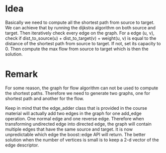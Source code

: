 # Idea

Basically we need to compute all the shortest path from source to target. We can achieve that by running the dijkstra algorithm on both source and target. Then iteratively check every edge on the graph. For a edge (u, v), check if dist_to_source(u) + dist_to_target(v) + weight(u, v) is equal to the distance of the shortest path from source to target. If not, set its capacity to 0. Then compute the max flow from source to target which is then the solution.

# Remark

For some reason, the graph for flow algorithm can not be used to compute the shortest paths. Therefore we need to generate two graphs, one for shortest path and another for the flow. 

Keep in mind that the edge_adder class that is provided in the course material will actually add two edges in the graph for one add_edge operation. One normal edge and one reverse edge. Therefore when transforming undirected edge into directed edge, the graph will contain multiple edges that have the same source and target. It is now unpredictable which edge the boost::edge API will return. The better solution when the number of vertices is small is to keep a 2-d vector of the edge descriptor.